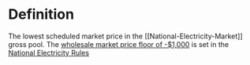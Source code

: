 # Definition
The lowest scheduled market price in the [[National-Electricity-Market]] gross pool. The [wholesale market price floor of -$1,000](https://aemo.com.au/-/media/Files/Electricity/NEM/National-Electricity-Market-Fact-Sheet.pdf) is set in the [National Electricity Rules](https://www.aemc.gov.au/regulation/energy-rules/national-electricity-rules)

